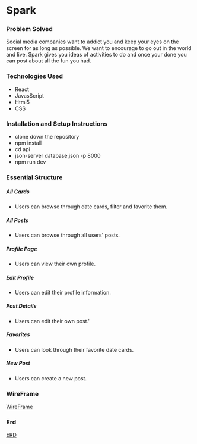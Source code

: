 # Spark

### Problem Solved 

Social media companies want to addict you and keep your eyes on the screen for as long as possible. We want to encourage to go out in the world and live. Spark gives you ideas of activities to do and once your done you can post about all the fun you had.

### Technologies Used

- React
- JavasScript
- Html5
- CSS

### Installation and Setup Instructions

- clone down the repository
- npm install
- cd api
- json-server database.json -p 8000
- npm run dev

### Essential Structure

##### All Cards
- Users can browse through date cards, filter and favorite them.

##### All Posts 
- Users can browse through all users' posts.

##### Profile Page
- Users can view their own profile.

##### Edit Profile
- Users can edit their profile information.

##### Post Details
- Users can edit their own post.'

##### Favorites
- Users can look through their favorite date cards.

##### New Post
- Users can create a new post.


### WireFrame
[WireFrame](https://miro.com/app/board/uXjVNm01gwc=/)

### Erd
[ERD](https://dbdiagram.io/d/SPARK-65eb671db1f3d4062c7ab882)

